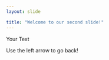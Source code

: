 ```yaml
---
layout: slide

title: "Welcome to our second slide!"
---
```


Your Text

Use the left arrow to go back!
